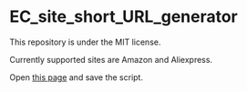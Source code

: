 # EC_site_short_URL_generator

This repository is under the MIT license.

Currently supported sites are Amazon and Aliexpress.

Open [this page](https://oz0820.github.io/EC_site_short_URL_generator/index.html) and save the script.
